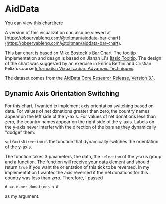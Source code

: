 # AidData

You can view this chart [here](https://toltman.github.io/aiddata/)

A version of this visualization can also be viewed at [https://observablehq.com/@toltman/aiddata-bar-chart](https://observablehq.com/@toltman/aiddata-bar-chart).

This bar chart is based on Mike Bostock's [Bar Chart](https://observablehq.com/@d3/bar-chart). The tooltip implementation and design is based on Jianan Li's [Basic Tooltip](https://observablehq.com/@jianan-li/basic-tooltip). The design of the chart was suggested by an exercise in Enrico Bertini and Cristian Felix's course [Information Visualization: Advanced Techniques](https://www.coursera.org/learn/information-visualization-advanced-techniques).

The dataset comes from the [AidData Core Research Release, Version 3.1](https://www.aiddata.org/data/aiddata-core-research-release-level-1-3-1).

## Dynamic Axis Orientation Switching

For this chart, I wanted to implement axis orientation switching based on data. For values of net donations greater than zero, the country names appear on the left side of the y-axis. For values of net donations less than zero, the country names appear on the right side of the y-axis. Labels on the y-axis never interfer with the direction of the bars as they dynamically "dodge" them.

`setYaxisDirection` is the function that dynamically switches the orientation of the y-axis.

The function takes 3 parameters, the data, the `selection` of the y-axis group and a function. The function will receive your data element and should return `true` if you want the orientation of this tick to be reversed. In my implementation I wanted the axis reversed if the net donations for this country was less than zero. Therefore, I passed

```
d => d.net_donations < 0
```

as my argument.
